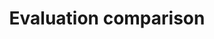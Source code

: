 ---
title: 'Evaluation comparison'
field: 'is.evaluation.comparison'
slug: 'impact-evaluation-comparison'
comment: 'select from control list'
required: False
vocabulary: 'vocabulary.txt'
module: 'Impact'
cluster: 'Impact'
policy: 'Controlled value. Single select from control list.'
---